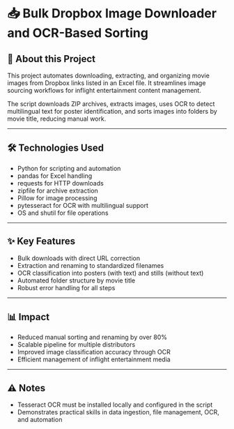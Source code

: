 # 📥 Bulk Dropbox Image Downloader and OCR-Based Sorting

## 📝 About this Project

This project automates downloading, extracting, and organizing movie images from Dropbox links listed in an Excel file. It streamlines image sourcing workflows for inflight entertainment content management.

The script downloads ZIP archives, extracts images, uses OCR to detect multilingual text for poster identification, and sorts images into folders by movie title, reducing manual work.

---

## 🛠 Technologies Used

- Python for scripting and automation  
- pandas for Excel handling  
- requests for HTTP downloads  
- zipfile for archive extraction  
- Pillow for image processing  
- pytesseract for OCR with multilingual support  
- OS and shutil for file operations  

---

## ✨ Key Features

- Bulk downloads with direct URL correction  
- Extraction and renaming to standardized filenames  
- OCR classification into posters (with text) and stills (without text)  
- Automated folder structure by movie title  
- Robust error handling for all steps  

---

## 📊 Impact

- Reduced manual sorting and renaming by over 80%  
- Scalable pipeline for multiple distributors  
- Improved image classification accuracy through OCR  
- Efficient management of inflight entertainment media  

---

## ⚠️ Notes

- Tesseract OCR must be installed locally and configured in the script  
- Demonstrates practical skills in data ingestion, file management, OCR, and automation  
